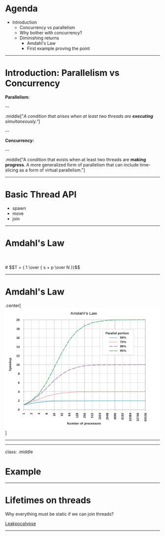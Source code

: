 
# Agenda

- Introduction
  - Concurrency vs parallelism
  - Why bother with concurrency?
  - Diminishing returns
    - Amdahl's Law
    - First example proving the point

---

# Introduction: Parallelism vs Concurrency



**Parallelism:**


--

.middle["*A condition that arises when at least two threads are **executing** simultaneously."*]

--


**Concurrency:**

--


.middle["A condition that exists when at least two threads are **making progress**. A more generalized form of parallelism that can include time-slicing as a form of virtual parallelism."]


---

# Basic Thread API

- spawn
- move
- join

---


# Amdahl's Law

</br>
</br>
# $$T = { 1 \over { s + p \over N }}$$

---


# Amdahl's Law

.center[![amdahls_law](amdahls_law_scale.png)]

---

---

class: .middle

# Example


---

# Lifetimes on threads

Why everything must be static if we can join threads?

[Leakpocalypse](http://cglab.ca/~abeinges/blah/everyone-poops/)

---
